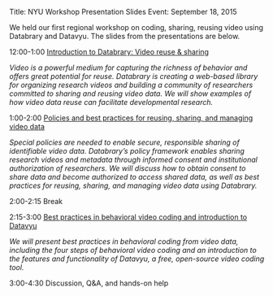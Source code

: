 Title: NYU Workshop Presentation Slides
Event: September 18, 2015

We held our first regional workshop on coding, sharing, reusing video using Databrary and Datavyu. The slides from the presentations are below. 

12:00-1:00	[Introduction to Databrary: Video reuse & sharing](/files/NYU-workshop-lunch.pdf)

*Video is a powerful medium for capturing the richness of behavior and offers great potential for reuse. Databrary is creating a web-based library for organizing research videos and building a community of researchers committed to sharing and reusing video data. We will show examples of how video data reuse can facilitate developmental research.*

1:00-2:00	[Policies and best practices for reusing, sharing, and managing video data](/files/NYU-workshop-policies.pdf)

*Special policies are needed to enable secure, responsible sharing of identifiable video data. Databrary’s policy framework enables sharing research videos and metadata through informed consent and institutional authorization of researchers. We will discuss how to obtain consent to share data and become authorized to access shared data, as well as best practices for reusing, sharing, and managing video data using Databrary.*

2:00-2:15	Break	

2:15-3:00	[Best practices in behavioral video coding and introduction to Datavyu](/files/NYU-workshop-datavyu.pdf)

*We will present best practices in behavioral coding from video data, including the four steps of behavioral video coding and an introduction to the features and functionality of Datavyu, a free, open-source video coding tool.*

3:00-4:30	Discussion, Q&A, and hands-on help